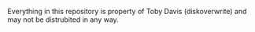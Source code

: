 Everything in this repository is property of Toby Davis (diskoverwrite) and may not be distrubited in any way.
